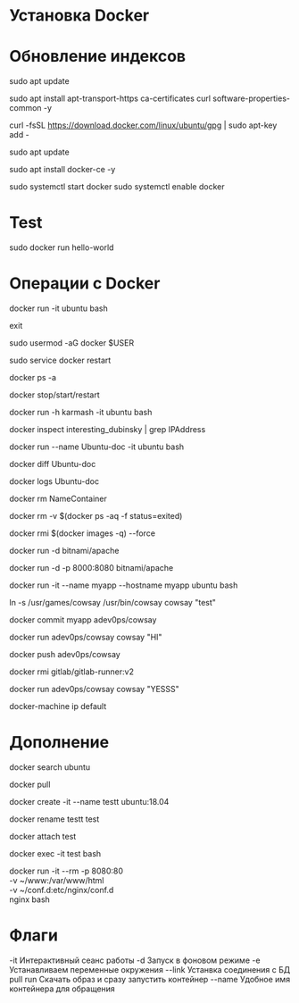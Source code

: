 # Установка Docker
# Обновление индексов
sudo apt update
<!-- Далее добавим в систему GPG-ключ для работы с официальным репозиторием Docker: -->
sudo apt install apt-transport-https ca-certificates curl software-properties-common -y
<!-- Теперь добавим репозиторий Docker в локальный список репозиториев: -->
curl -fsSL https://download.docker.com/linux/ubuntu/gpg | sudo apt-key add -
<!-- Повторно обновим данные о пакетах операционной системы: -->
sudo apt update
<!-- Приступаем к установке пакета Docker. -->
sudo apt install docker-ce -y
<!-- После завершения установки запустим демон Docker и добавим его в автозагрузку: -->
sudo systemctl start docker
sudo systemctl enable docker
# Test
sudo docker run hello-world

# Операции с Docker
<!-- Зайти в контейнер -->
docker run -it ubuntu bash
<!-- Выход с контейнера -->
exit
<!-- Добавить пользователя в sudo группу -->
sudo usermod -aG docker $USER
<!-- Перезапуск службы docker -->
sudo service docker restart
<!-- Просмотр всех остановленных контейнеров -->
docker ps -a
<!-- перезапуск контейнеров -->
docker stop/start/restart
<!-- Запуск контейнера с инициализацией имени хоста. Теперь вместо ID будет наше имя -->
docker run -h karmash -it ubuntu bash
<!-- Больше инфо о контейнере можно узнать  -->
docker inspect interesting_dubinsky | grep IPAddress
<!-- Задаем имя контейнеру -->
docker run --name Ubuntu-doc -it ubuntu bash
<!-- Посмотреть изменения в контейнере -->
docker diff Ubuntu-doc
<!-- Все события в контейнере -->
docker logs Ubuntu-doc
<!-- Удалить контейнер -->
docker rm NameContainer
<!-- Удалить все остановленные контейнеры с помощью подстановки команды -->
docker rm -v $(docker ps -aq -f status=exited)
<!-- Удалить все образы -->
docker rmi $(docker images -q) --force
<!-- Запуск контейнера в фоновом режиме Apache -->
docker run -d bitnami/apache
<!-- Чтобы достучаться до контейнера через http надо проблросить порты -->
docker run -d -p 8000:8080 bitnami/apache
<!-- Запуск контейнера с хостом и именем -->
docker run -it --name myapp --hostname myapp ubuntu bash
<!-- Создаем симбвольную ссылку, чтобы при запуске не писать путь /usr/games/cowsay достаточно cowsay "test" -->
ln -s /usr/games/cowsay /usr/bin/cowsay
cowsay "test"
<!-- Сохранить изменения в контейнере создав из него образ. Указав логин на гитхабе/имяНовогоОбраза -->
<!-- Нужно выйти из работающего контейнера -->
docker commit myapp adev0ps/cowsay
<!-- Можно запустить команду на докере вместо bash -->
docker run adev0ps/cowsay cowsay "HI"
<!-- Отправляем образ на Docker Hub -->
docker push adev0ps/cowsay
<!-- Удалияем образы -->
docker rmi gitlab/gitlab-runner:v2
<!-- Скачать образ и запустить команду -->
docker run adev0ps/cowsay cowsay "YESSS"
<!-- Узнать ip docker -->
docker-machine ip default

# Дополнение
<!-- Поиск образа с dockerHub -->
docker search ubuntu
<!-- Скачать образ -->
docker pull
<!-- Создать именнованый контейнер с имеющегося -->
docker create -it --name testt ubuntu:18.04
<!-- Изменить название контейнера -->
docker rename testt test

<!-- Подключение к запущенному контейнеру -->
docker attach test
<!-- Подключение к работающему контейнеру и при выходе он не останавливается -->
docker exec -it test bash
<!-- Запуск контейнера nginx, подключение через bash, прокидываем наш файл и удаление конейнера после выхода, проброс порта, -->
docker run -it --rm -p 8080:80 \
-v ~/www:/var/www/html \
-v ~/conf.d:etc/nginx/conf.d \
nginx bash

# Флаги
-it  Интерактивный сеанс работы
-d   Запуск в фоновом режиме
-e   Устанавливаем переменные окружения
--link Устанвка соединения с БД
pull run Скачать образ и сразу запустить контейнер
--name Удобное имя контейнера для обращения
